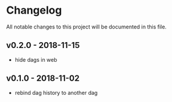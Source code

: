 # Changelog
All notable changes to this project will be documented in this file.

## v0.2.0 - 2018-11-15
- hide dags in web

## v0.1.0 - 2018-11-02
- rebind dag history to another dag

